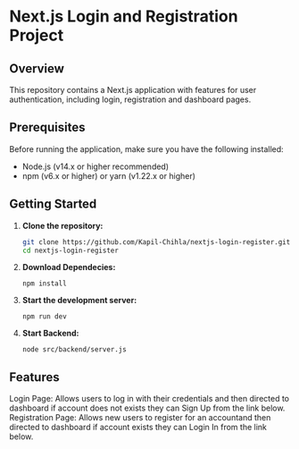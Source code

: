 # Next.js Login and Registration Project

## Overview
This repository contains a Next.js application with features for user authentication, including login, registration and dashboard pages.

## Prerequisites
Before running the application, make sure you have the following installed:
- Node.js (v14.x or higher recommended)
- npm (v6.x or higher) or yarn (v1.22.x or higher)

## Getting Started
1. **Clone the repository:**
   ```bash
   git clone https://github.com/Kapil-Chihla/nextjs-login-register.git
   cd nextjs-login-register

2. **Download Dependecies:**
   ```
   npm install

3. **Start the development server:**
   ```
   npm run dev

4. **Start Backend:**
   ```
   node src/backend/server.js

## Features
 Login Page: Allows users to log in with their credentials and then directed to dashboard if account does not exists they can Sign Up from the link below.
 Registration Page: Allows new users to register for an accountand then directed to dashboard if account exists they can Login In from the link below.

